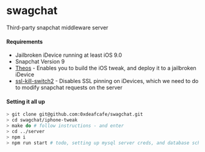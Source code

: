 swagchat
===
Third-party snapchat middleware server

#### Requirements
- Jailbroken iDevice running at least iOS 9.0
- Snapchat Version 9
- [Theos](https://github.com/theos/theos/wiki/Installation) - Enables you to build the iOS tweak, and deploy it to a jailbroken iDevice
- [ssl-kill-switch2](https://github.com/nabla-c0d3/ssl-kill-switch2) - Disables SSL pinning on iDevices, which we need to do to modify snapchat requests on the server

#### Setting it all up
``` bash
> git clone git@github.com:0xdeafcafe/swagchat.git
> cd swagchat/iphone-tweak
> make do # follow instructions - and enter
> cd ../server
> npm i
> npm run start # todo, setting up mysql server creds, and database schema
```
